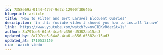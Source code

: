 ```yaml
---
id: 7358e69a-0144-47e7-9e2c-12900f38646a
blueprint: article
title: 'How to Filter and Sort Laravel Eloquent Queries'
description: 'In this Youtube video i showed you how to install laravel purity.'
link: 'https://www.youtube.com/watch?v=nvCTEKvRdec&t=1s'
author: 8a797ce5-64a8-4ca6-a356-d5382ab15ad3
updated_by: 8a797ce5-64a8-4ca6-a356-d5382ab15ad3
updated_at: 1710532140
cta: 'Watch Viedo'
---
```

